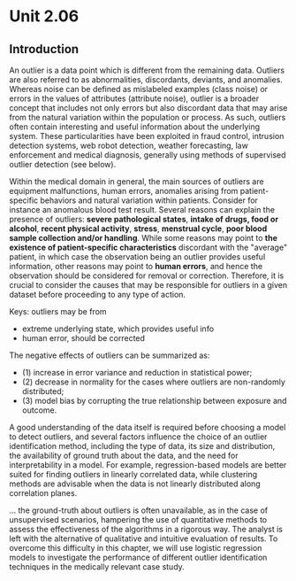# Unit 2.06

## Introduction

An outlier is a data point which is different from the remaining data. Outliers are also referred to as abnormalities, discordants, deviants, and anomalies. Whereas noise can be defined as mislabeled examples (class noise) or errors in the values of attributes (attribute noise), outlier is a broader concept that includes not only errors but also discordant data that may arise from the natural variation within the population or process. As such, outliers often contain interesting and useful information about the underlying system. These particularities have been exploited in fraud control, intrusion detection systems, web robot detection, weather forecasting, law enforcement and medical diagnosis, generally using methods of supervised outlier detection (see below).

Within the medical domain in general, the main sources of outliers are equipment malfunctions, human errors, anomalies arising from patient-specific behaviors and natural variation within patients. Consider for instance an anomalous blood test result. Several reasons can explain the presence of outliers: **severe pathological states**, **intake of drugs, food or alcohol**, **recent physical activity**, **stress**, **menstrual cycle**, **poor blood sample collection and/or handling**. While some reasons may point to **the existence of patient-specific characteristics** discordant with the "average" patient, in which case the observation being an outlier provides useful information, other reasons may point to **human errors**, and hence the observation should be considered for removal or correction. Therefore, it is crucial to consider the causes that may be responsible for outliers in a given dataset before proceeding to any type of action.

Keys: outliers may be from
  * extreme underlying state, which provides useful info
  * human error, should be corrected
  
The negative effects of outliers can be summarized as: 
  * (1) increase in error variance and reduction in statistical power; 
  * (2) decrease in normality for the cases where outliers are non-randomly distributed; 
  * (3) model bias by corrupting the true relationship between exposure and outcome.

A good understanding of the data itself is required before choosing a model to detect outliers, and several factors influence the choice of an outlier identification method, including the type of data, its size and distribution, the availability of ground truth about the data, and the need for interpretability in a model. For example, regression-based models are better suited for finding outliers in linearly correlated data, while clustering methods are advisable when the data is not linearly distributed along correlation planes.

... the ground-truth about outliers is often unavailable, as in the case of unsupervised scenarios, hampering the use of quantitative methods to assess the effectiveness of the algorithms in a rigorous way. The analyst is left with the alternative of qualitative and intuitive evaluation of results. To overcome this difficulty in this chapter, we will use logistic regression models to investigate the performance of different outlier identification techniques in the medically relevant case study.

